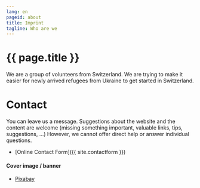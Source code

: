```yaml
---
lang: en
pageid: about
title: Imprint
tagline: Who are we
---
```

# {{ page.title }}

We are a group of volunteers from Switzerland.
We are trying to make it easier for newly arrived refugees from Ukraine to get started in Switzerland.

# Contact
You can leave us a message. 
Suggestions about the website and the content are welcome (missing something important, valuable links, tips, suggestions, ...)
However, we cannot offer direct help or answer individual questions.

- [Online Contact Form]({{ site.contactform }})


#### Cover image / banner
- [Pixabay](https://pixabay.com/en/)
